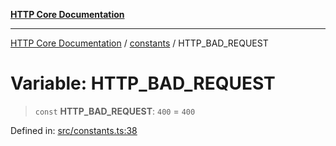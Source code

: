 [**HTTP Core Documentation**](../../README.md)

***

[HTTP Core Documentation](../../README.md) / [constants](../README.md) / HTTP\_BAD\_REQUEST

# Variable: HTTP\_BAD\_REQUEST

> `const` **HTTP\_BAD\_REQUEST**: `400` = `400`

Defined in: [src/constants.ts:38](https://github.com/stonemjs/http-core/blob/6577700bdede2420a5df45a338635c35547070ea/src/constants.ts#L38)
